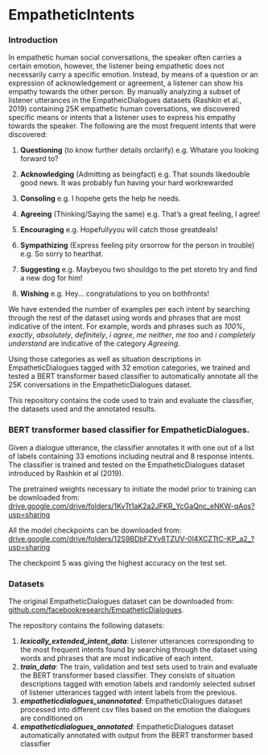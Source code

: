 # EmpatheticIntents

### Introduction

In empathetic human social conversations, the speaker often carries a certain emotion, however, the listener being empathetic does not necessarily carry a specific emotion. Instead, by means of a question or an expression of acknowledgement or agreement, a listener can show his empathy towards the other person. By manually analyzing a subset of listener utterances in the EmpatheicDialogues datasets (Rashkin et al., 2019) containing 25K empathetic human coversations, we discovered specific means or intents that a listener uses to express his empathy towards the speaker. The following are the most frequent intents that were discovered:

1. **Questioning** (to know further details orclarify) e.g. Whatare you looking forward to?

2. **Acknowledging**  (Admitting  as  beingfact) e.g. That  sounds likedouble  good  news.   It was  probably fun having  your  hard  workrewarded

3. **Consoling** e.g. I hopehe gets the help he needs.

4. **Agreeing** (Thinking/Saying the same) e.g. That’s a great feeling, I agree!

5. **Encouraging** e.g. Hopefullyyou  will  catch  those  greatdeals!

6. **Sympathizing** (Express feeling pity orsorrow for the person in trouble) e.g. So sorry to hearthat.

7. **Suggesting** e.g. Maybeyou two shouldgo to the pet storeto try and find a new dog for him!

8. **Wishing** e.g. Hey... congratulations to you on bothfronts!

We have extended the number of examples per each intent by searching through the rest of the dataset using words and phrases that are most indicative of the intent. For example, words and phrases such as *100%*, *exactly*, *absolutely*, *definitely*, *i agree*, *me neither*, *me too* and *i completely understand* are indicative of the category *Agreeing*.

Using those categories as well as situation descriptions in EmpatheticDialogues tagged with 32 emotion categories, we trained and tested a BERT transformer based classifier to automatically annotate all the 25K conversations in the EmpatheticDialogues dataset. 

This repository contains the code used to train and evaluate the classifier, the datasets used and the annotated results.  

### BERT transformer based classifier for EmpatheticDialogues.

Given a dialogue utterance, the classifier annotates it with one out of a list of labels containing 33 emotions including neutral and 8 response intents. The classifier is trained and tested on the EmpatheticDialogues dataset introduced by Rashkin et al (2019).  

The pretrained weights necessary to initiate the model prior to training can be downloaded from: [drive.google.com/drive/folders/1KvTt1aK2a2JFKR_YcGaQnc_eNKW-qAos?usp=sharing](https://drive.google.com/drive/folders/1KvTt1aK2a2JFKR_YcGaQnc_eNKW-qAos?usp=sharing)

All the model checkpoints can be downloaded from: [drive.google.com/drive/folders/12S9BDbFZYy8TZUV-0l4XCZTtC-KP_a2_?usp=sharing](https://drive.google.com/drive/folders/12S9BDbFZYy8TZUV-0l4XCZTtC-KP_a2_?usp=sharing)

The checkpoint 5 was giving the highest accuracy on the test set.

### Datasets

The original EmpatheticDialogues dataset can be downloaded from: [github.com/facebookresearch/EmpatheticDialogues](https://github.com/facebookresearch/EmpatheticDialogues).

The repository contains the following datasets:

1. ***lexically_extended_intent_data***: Listener utterances corresponding to the most frequent intents found by searching through the dataset using words and phrases that are most indicative of each intent. 
2. ***train_data***: The train, validation and test sets used to train and evaluate the BERT transformer based classifier. They consists of situation descriptions tagged with emotion labels and randomly selected subset of listener utterances tagged with intent labels from the previous.
3. ***empatheticdialogues_unannotated***: EmpatheticDialogues dataset processed into different csv files based on the emotion the dialogues are conditioned on
4. ***empatheticdialogues_annotated***: EmpatheticDialogues dataset automatically annotated with output from the BERT transformer based classifier

